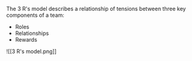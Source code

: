 The 3 R's model describes a relationship of tensions between three key components of a team:
- Roles
- Relationships
- Rewards

![[3 R's model.png]]